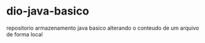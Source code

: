 # dio-java-basico
repositorio armazenamento java basico
alterando o conteudo de um arquivo de forma local